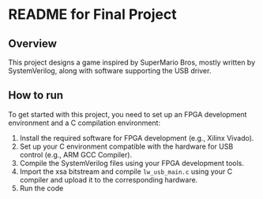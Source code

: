 # README for Final Project

## Overview
This project designs a game inspired by SuperMario Bros, mostly written by SystemVerilog, along with software supporting the USB driver.

## How to run
To get started with this project, you need to set up an FPGA development environment and a C compilation environment:
1. Install the required software for FPGA development (e.g., Xilinx Vivado).
2. Set up your C environment compatible with the hardware for USB control (e.g., ARM GCC Compiler).
3. Compile the SystemVerilog files using your FPGA development tools.
4. Import the xsa bitstream and compile `lw_usb_main.c` using your C compiler and upload it to the corresponding hardware.
5. Run the code
